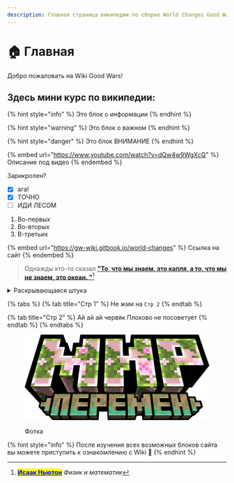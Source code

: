 ```yaml
---
description: Главная страница википедии по сборке World Changes Good Wars
---
```


# 🏠 Главная

Добро пожаловать на Wiki Good Wars!

## Здесь мини курс по википедии:

{% hint style="info" %}
Это блок о информации
{% endhint %}

{% hint style="warning" %}
Это блок о важном
{% endhint %}

{% hint style="danger" %}
Это блок ВНИМАНИЕ
{% endhint %}

{% embed url="https://www.youtube.com/watch?v=dQw4w9WgXcQ" %}
Описание под видео
{% endembed %}

Зарикролен?

* [x] ага!
* [x] ТОЧНО
* [ ] ИДИ ЛЕСОМ

1. Во-первых&#x20;
2. Во-вторых
3. В-третьих

{% embed url="https://gw-wiki.gitbook.io/world-changes" %}
Ссылка на сайт
{% endembed %}

> Однажды кто-то сказал [**"То, что мы знаем, это капля, а то, что мы не знаем, это океан. "**](#user-content-fn-1)[^1]

<details>

<summary>Раскрывающаяся штука</summary>

ОПА РАСКРЫЛАСЬ&#x20;

</details>

{% tabs %}
{% tab title="Стр 1" %}
Не жми на `Стр 2`
{% endtab %}

{% tab title="Стр 2" %}
Ай ай ай червяк Плохово не посоветует
{% endtab %}
{% endtabs %}

<figure><img src=".gitbook/assets/МИР_ПЕРЕМЕНv3.png" alt=""><figcaption><p>Фотка</p></figcaption></figure>

{% hint style="info" %}
После изучения всех возможных блоков сайта вы можете приступить к ознакомлению с Wiki :tada:
{% endhint %}

[^1]: [<mark style="color:blue;">**Исаак Ньютон**</mark>](https://ru.wikipedia.org/wiki/%D0%9D%D1%8C%D1%8E%D1%82%D0%BE%D0%BD,\_%D0%98%D1%81%D0%B0%D0%B0%D0%BA) _Физик и математик_
